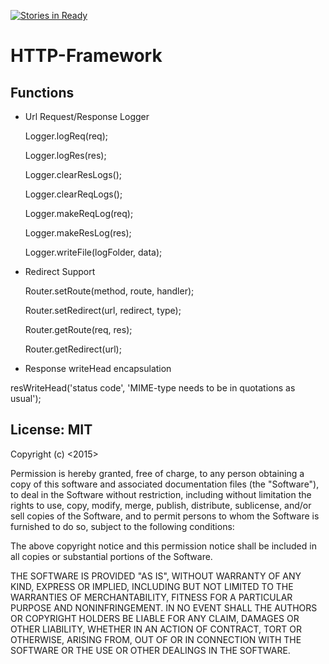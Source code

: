 [![Stories in Ready](https://badge.waffle.io/dvicklund/http-framework.png?label=ready&title=Ready)](https://waffle.io/dvicklund/http-framework)
# HTTP-Framework

## Functions

   + Url Request/Response Logger

        Logger.logReq(req);

        Logger.logRes(res);

        Logger.clearResLogs();

        Logger.clearReqLogs();

        Logger.makeReqLog(req);

        Logger.makeResLog(res);

        Logger.writeFile(logFolder, data);


   + Redirect Support

        Router.setRoute(method, route, handler);

        Router.setRedirect(url, redirect, type);

        Router.getRoute(req, res);

        Router.getRedirect(url);


   + Response writeHead encapsulation

   resWriteHead('status code', 'MIME-type needs to be in quotations as usual');



## License: MIT

Copyright (c) <2015>



Permission is hereby granted, free of charge, to any person obtaining a copy
of this software and associated documentation files (the "Software"), to deal
in the Software without restriction, including without limitation the rights
to use, copy, modify, merge, publish, distribute, sublicense, and/or sell
copies of the Software, and to permit persons to whom the Software is
furnished to do so, subject to the following conditions:



The above copyright notice and this permission notice shall be included in
all copies or substantial portions of the Software.



THE SOFTWARE IS PROVIDED "AS IS", WITHOUT WARRANTY OF ANY KIND, EXPRESS OR
IMPLIED, INCLUDING BUT NOT LIMITED TO THE WARRANTIES OF MERCHANTABILITY,
FITNESS FOR A PARTICULAR PURPOSE AND NONINFRINGEMENT.  IN NO EVENT SHALL THE
AUTHORS OR COPYRIGHT HOLDERS BE LIABLE FOR ANY CLAIM, DAMAGES OR OTHER
LIABILITY, WHETHER IN AN ACTION OF CONTRACT, TORT OR OTHERWISE, ARISING FROM,
OUT OF OR IN CONNECTION WITH THE SOFTWARE OR THE USE OR OTHER DEALINGS IN
THE SOFTWARE.
